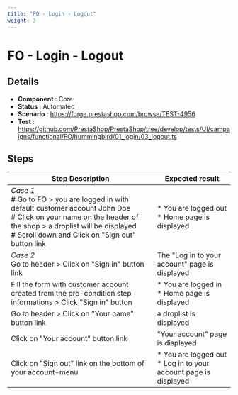 ```yaml
---
title: "FO - Login - Logout"
weight: 3
---
```


# FO - Login - Logout
## Details
* **Component** : Core
* **Status** : Automated
* **Scenario** : https://forge.prestashop.com/browse/TEST-4956
* **Test** : https://github.com/PrestaShop/PrestaShop/tree/develop/tests/UI/campaigns/functional/FO/hummingbird/01_login/03_logout.ts

## Steps
| Step Description | Expected result |
| ----- | ----- |
| *Case 1*<br> # Go to FO > you are logged in with default customer account John Doe<br> # Click on your name on the header of the shop > a droplist will be displayed<br> # Scroll down and Click on "Sign out" button link | * You are logged out<br> * Home page is displayed |
| *Case 2*<br>Go to header > Click on "Sign in" button link | The "Log in to your account" page is displayed |
| Fill the form with customer account created from the pre-condition step informations > Click "Sign in" button | * You are logged in<br> * Home page is displayed |
| Go to header > Click on "Your name" button link | a droplist is displayed |
| Click on "Your account" button link | "Your account" page is displayed |
| Click on "Sign out" link on the bottom of your account-menu | * You are logged out<br> * Log in to your account page is displayed |

